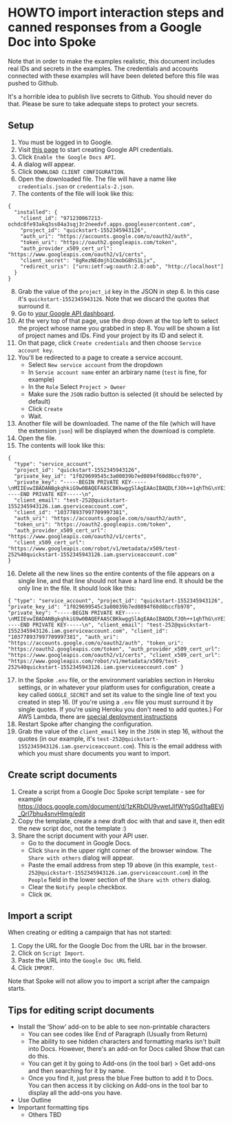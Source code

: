 # HOWTO import interaction steps and canned responses from a Google Doc into Spoke

Note that in order to make the examples realistic, this document includes real IDs and secrets in the examples. The credentials and accounts connected with these examples will have been deleted before this file was pushed to Github.

It's a horrible idea to publish live secrets to Github. You should never do that. Please be sure to take adequate steps to protect your secrets.

## Setup

1. You must be logged in to Google.
1. Visit [this page](https://developers.google.com/docs/api/quickstart/nodejs) to start creating Google API credentials.
1. Click `Enable the Google Docs API`.
1. A dialog will appear.
1. Click `DOWNLOAD CLIENT CONFIGURATION`.
1. Open the downloaded file. The file will have a name like `credentials.json` or `credentials-2.json`.
1. The contents of the file will look like this:

```
{
  "installed": {
    "client_id": "971230067213-ochdc8fe93akq3ss04a3sqj3r2needvf.apps.googleusercontent.com",
    "project_id": "quickstart-1552345943126",
    "auth_uri": "https://accounts.google.com/o/oauth2/auth",
    "token_uri": "https://oauth2.googleapis.com/token",
    "auth_provider_x509_cert_url": "https://www.googleapis.com/oauth2/v1/certs",
    "client_secret": "8gRezNEdmjh1CmobG8hS1Ljx",
    "redirect_uris": ["urn:ietf:wg:oauth:2.0:oob", "http://localhost"]
  }
}
```

8. Grab the value of the `project_id` key in the JSON in step 6. In this case it's `quickstart-1552345943126`. Note that we discard the quotes that surround it.
9. Go to [your Google API dashboard](https://console.developers.google.com/apis/credentials).
10. At the very top of that page, use the drop down at the top left to select the project whose name you grabbed in step 8. You will be shown a list of project names and IDs. Find your project by its ID and select it.
11. On that page, click `Create credentials` and then choose `Service account key`.
12. You'll be redirected to a page to create a service account.
    - Select `New service account` from the dropdown
    - In `Servie account name` enter an arbirary name (`test` is fine, for example)
    - In the `Role` Select `Project > Owner`
    - Make sure the `JSON` radio button is selected (it should be selected by default)
    - Click `Create`
    - Wait.
13. Another file will be downloaded. The name of the file (which will have the extension `json`) will be displayed when the download is complete.
14. Open the file.
15. The contents will look like this:

```
{
  "type": "service_account",
  "project_id": "quickstart-1552345943126",
  "private_key_id": "1f029699545c3a00039b7ed0894f60d8bccfb970",
  "private_key": "-----BEGIN PRIVATE KEY-----\nMIIEvwIBADANBgkqhkiG9w0BAQEFAASCBKkwggSlAgEAAoIBAQDLfJOh++1qhThG\nYE3IPpgdaNFGjmOU+xlBJJY6Ff1XIFmCD8qm2eVaByHVWk9o8ZBxFSYx/fgAiMYK\nJ8lun9hKZA7o7ecHQJt89j8QjLXlpfwuo11KZ+UAA46VqCtmnFuEtpZ5A3sVjc1D\nx9Xdf2VJPNA472nInBIvfi5QaawplICx8f2IbotGPxpNraaJu82vN7VO4n2qABor\nXL0+5d5av6jSbnpf3KJUtDlwxWBLZWmQ8G7WUXFUGYOD4fDMF+xhSrL0VVE+cavI\n28rEfShctWv1c7TZazEZwpK0Zq6e6CzstwBk3rGd950lxcfqueNSg/Ejlp5mSYWH\n8ms+FwLnAgMBAAECggEASFA7PuOCmcpCF3B9892avUjUplhPt1AMx4OzB21tHJtY\nc8oc4HKq+PVz5pgzhD3kcOttKXLxwW7Zwh4ljXSsrrMkQU7aPU+OcjgobT80HSqB\nlilkK98EGJ8q+rBKzCpgs6cXjmXYRe6gtae8rvxpCD/eV31tgGdGZy5WUylaj2Oe\notMtjNm7TbpYiYg/SIuV1o6luJwnxi9wZBrYsrEhI6rWgJ9Q5ULmNijXyApZJ7Gy\nNLLJSVr5J9RtoY+/Uz2Mbm74fYcVHDU4Yy5jkxwROkV1i3onaUdmwHbe58VgcWRN\ntBmAbuPYiFe8uXNqtBDzMLx+Fo+tYBFnmq66vTX0YQKBgQDn3wAFMFC55kQW0MOn\nbpzBGTAUQLeIxBlTfuYniqTAigPI1tlljph6dTlfL/VfzIix1eb0h/fHHWyZ02WU\nIZ7PzefMoTnm9v91VBsjmynDZ/OQKjeU/IBYd72uKOxI8lauZs1Wyp+bLWjCz7vV\n9BFG9BzKQ5eB79CVv1GixYxfLwKBgQDgqWuJJoHXiUqt+QZ6eDwQO9juxpy9bfH1\nnSYjPXp5R90cxgg3FWr8F4E03Da38u06gdi31jqCJoWiSVhdbKrXopVodmrmsUtA\nR0KAleg4XpRENMKF35zIJYeXug715o2XUPZ5H8tT8q0tuqgYFsI1PyroUd/lIfVj\n0AhrqAppyQKBgQCt7dEOE1f6moeotaCOD6L2FfbCumjx5mc5Ao+SSaWb5+s+1Cru\nyzAFa7lFdawR2FMRUuqTswpiCehU2wXvP+jo6ANgs+/DGLQ3Roe1BccmFOvW0FQx\nJdcAhZF6+qeDcIUk/Wg6GnPu6vkSaND1hMcQ+jw+XMVhaoqESabq+lR5cQKBgQC2\nqWkykOl++jSK8O9QghOry00dDsT/y7Wv0n7gpiq/Eyv3Khgh2TssDlxSQz4GH/C7\n4jj3d6oIihObGHFNPH5HZvx9e9J9EOezMn0imT+/HT8FmbQTLvWFUeZF+dQSIMs8\nnWpYnv4tmiEuDhZ/x3lN27ciPveAkDS5W7qM9YrJ6QKBgQDHenfweOPuZxFmfqqG\nao/GuNLdCn8c2ZJzUJR5NNpaXnUlDxEgOmaeAw9quRNtdVAVHBnPC4uFegc7VBcA\n9guK7uF7Q1rB1Ypw8qzuEBz6BDQ9zc4q026xrPXADVK6zqC/CvRhbYaTgykZaCJl\nozRrvrZDHjjgC5wC2+d278NcFQ==\n-----END PRIVATE KEY-----\n",
  "client_email": "test-252@quickstart-1552345943126.iam.gserviceaccount.com",
  "client_id": "103778937997709997381",
  "auth_uri": "https://accounts.google.com/o/oauth2/auth",
  "token_uri": "https://oauth2.googleapis.com/token",
  "auth_provider_x509_cert_url": "https://www.googleapis.com/oauth2/v1/certs",
  "client_x509_cert_url": "https://www.googleapis.com/robot/v1/metadata/x509/test-252%40quickstart-1552345943126.iam.gserviceaccount.com"
}
```

16. Delete all the new lines so the entire contents of the file appears on a single line, and that line should not have a hard line end. It should be the only line in the file. It should look like this:

```
{ "type": "service_account", "project_id": "quickstart-1552345943126", "private_key_id": "1f029699545c3a00039b7ed0894f60d8bccfb970", "private_key": "-----BEGIN PRIVATE KEY-----\nMIIEvwIBADANBgkqhkiG9w0BAQEFAASCBKkwggSlAgEAAoIBAQDLfJOh++1qhThG\nYE3IPpgdaNFGjmOU+xlBJJY6Ff1XIFmCD8qm2eVaByHVWk9o8ZBxFSYx/fgAiMYK\nJ8lun9hKZA7o7ecHQJt89j8QjLXlpfwuo11KZ+UAA46VqCtmnFuEtpZ5A3sVjc1D\nx9Xdf2VJPNA472nInBIvfi5QaawplICx8f2IbotGPxpNraaJu82vN7VO4n2qABor\nXL0+5d5av6jSbnpf3KJUtDlwxWBLZWmQ8G7WUXFUGYOD4fDMF+xhSrL0VVE+cavI\n28rEfShctWv1c7TZazEZwpK0Zq6e6CzstwBk3rGd950lxcfqueNSg/Ejlp5mSYWH\n8ms+FwLnAgMBAAECggEASFA7PuOCmcpCF3B9892avUjUplhPt1AMx4OzB21tHJtY\nc8oc4HKq+PVz5pgzhD3kcOttKXLxwW7Zwh4ljXSsrrMkQU7aPU+OcjgobT80HSqB\nlilkK98EGJ8q+rBKzCpgs6cXjmXYRe6gtae8rvxpCD/eV31tgGdGZy5WUylaj2Oe\notMtjNm7TbpYiYg/SIuV1o6luJwnxi9wZBrYsrEhI6rWgJ9Q5ULmNijXyApZJ7Gy\nNLLJSVr5J9RtoY+/Uz2Mbm74fYcVHDU4Yy5jkxwROkV1i3onaUdmwHbe58VgcWRN\ntBmAbuPYiFe8uXNqtBDzMLx+Fo+tYBFnmq66vTX0YQKBgQDn3wAFMFC55kQW0MOn\nbpzBGTAUQLeIxBlTfuYniqTAigPI1tlljph6dTlfL/VfzIix1eb0h/fHHWyZ02WU\nIZ7PzefMoTnm9v91VBsjmynDZ/OQKjeU/IBYd72uKOxI8lauZs1Wyp+bLWjCz7vV\n9BFG9BzKQ5eB79CVv1GixYxfLwKBgQDgqWuJJoHXiUqt+QZ6eDwQO9juxpy9bfH1\nnSYjPXp5R90cxgg3FWr8F4E03Da38u06gdi31jqCJoWiSVhdbKrXopVodmrmsUtA\nR0KAleg4XpRENMKF35zIJYeXug715o2XUPZ5H8tT8q0tuqgYFsI1PyroUd/lIfVj\n0AhrqAppyQKBgQCt7dEOE1f6moeotaCOD6L2FfbCumjx5mc5Ao+SSaWb5+s+1Cru\nyzAFa7lFdawR2FMRUuqTswpiCehU2wXvP+jo6ANgs+/DGLQ3Roe1BccmFOvW0FQx\nJdcAhZF6+qeDcIUk/Wg6GnPu6vkSaND1hMcQ+jw+XMVhaoqESabq+lR5cQKBgQC2\nqWkykOl++jSK8O9QghOry00dDsT/y7Wv0n7gpiq/Eyv3Khgh2TssDlxSQz4GH/C7\n4jj3d6oIihObGHFNPH5HZvx9e9J9EOezMn0imT+/HT8FmbQTLvWFUeZF+dQSIMs8\nnWpYnv4tmiEuDhZ/x3lN27ciPveAkDS5W7qM9YrJ6QKBgQDHenfweOPuZxFmfqqG\nao/GuNLdCn8c2ZJzUJR5NNpaXnUlDxEgOmaeAw9quRNtdVAVHBnPC4uFegc7VBcA\n9guK7uF7Q1rB1Ypw8qzuEBz6BDQ9zc4q026xrPXADVK6zqC/CvRhbYaTgykZaCJl\nozRrvrZDHjjgC5wC2+d278NcFQ==\n-----END PRIVATE KEY-----\n", "client_email": "test-252@quickstart-1552345943126.iam.gserviceaccount.com", "client_id": "103778937997709997381", "auth_uri": "https://accounts.google.com/o/oauth2/auth", "token_uri": "https://oauth2.googleapis.com/token", "auth_provider_x509_cert_url": "https://www.googleapis.com/oauth2/v1/certs", "client_x509_cert_url": "https://www.googleapis.com/robot/v1/metadata/x509/test-252%40quickstart-1552345943126.iam.gserviceaccount.com" }
```

17. In the Spoke `.env` file, or the environment variables section in Heroku settings, or in whatever your platform uses for configuration, create a key called `GOOGLE_SECRET` and set its value to the single line of text you created in step 16. (If you're using a `.env` file you must surround it by single quotes. If you're using Heroku you don't need to add quotes.) For AWS Lambda, there are [special deployment instructions](HOWTO_DEPLOYING_AWS_LAMBDA.md#environment-variable-maximum-4k)
18. Restart Spoke after changing the configuration.
19. Grab the value of the `client_email` key in the `JSON` in step 16, without the quotes (in our example, it's `test-252@quickstart-1552345943126.iam.gserviceaccount.com`). This is the email address with which you must share documents you want to import.

## Create script documents

1. Create a script from a Google Doc Spoke script template - see for example https://docs.google.com/document/d/1zKRbDU9vwetJlfWYgSGd1taBEVj_QrI7bhu4snvHlmg/edit
2. Copy the template, create a new draft doc with that and save it, then edit the new script doc, not the template :)
3. Share the script document with your API user.
   - Go to the document in Google Docs.
   - Click `Share` in the upper right corner of the browser window. The `Share with others` dialog will appear.
   - Paste the email address from step 19 above (in this example, `test-252@quickstart-1552345943126.iam.gserviceaccount.com`) in the `People` field in the lower section of the `Share with others` dialog.
   - Clear the `Notify people` checkbox.
   - Click `OK`.

## Import a script

When creating or editing a campaign that has not started:

1. Copy the URL for the Google Doc from the URL bar in the browser.
1. Click on `Script Import`.
1. Paste the URL into the `Google Doc URL` field.
1. Click `IMPORT`.

Note that Spoke will not allow you to import a script after the campaign starts.

## Tips for editing script documents

- Install the ‘Show’ add-on to be able to see non-printable characters
  - You can see codes like End of Paragraph (Usually from Return)
  - The ability to see hidden characters and formatting marks isn't built into Docs. However, there's an add-on for Docs called Show that can do this.
  - You can get it by going to Add-ons (in the tool bar) > Get add-ons and then searching for it by name.
  - Once you find it, just press the blue Free button to add it to Docs. You can then access it by clicking on Add-ons in the tool bar to display all the add-ons you have.
- Use Outline
- Important formatting tips
  - Others TBD
